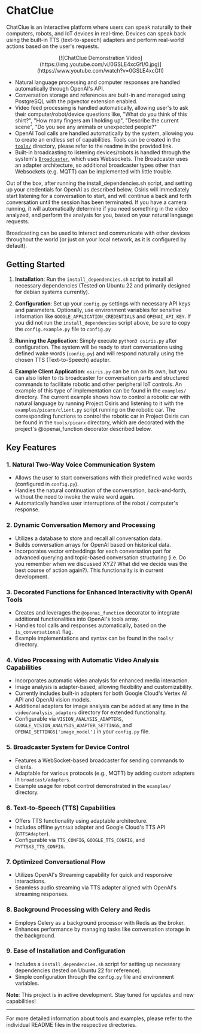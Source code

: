 # ChatClue

ChatClue is an interactive platform where users can speak naturally to their computers, robots, and IoT devices in real-time. Devices can speak back using the built-in TTS (text-to-speech) adapters and perform real-world actions based on the user's requests. 

<div align="center">
   [![ChatClue Demonstration Video](https://img.youtube.com/vi/0GSLE4xcGfI/0.jpg)](https://www.youtube.com/watch?v=0GSLE4xcGfI)
</div>

* Natural language processing and computer responses are handled automatically through OpenAI's API.
* Conversation storage and references are built-in and managed using PostgreSQL with the pgvector extension enabled. 
* Video feed processing is handled automatically, allowing user's to ask their computer/robot/device questions like, "What do you think of this shirt?", "How many fingers am I holding up", "Describe the current scene", "Do you see any animals or unexpected people?"
* OpenAI Tool calls are handled automatically by the system, allowing you to create an endless set of capabilities. Tools can be created in the [`tools/`](https://github.com/ChatClue/ChatClue/tree/main/tools) directory, please refer to the readme in the provided link. 
* Built-in broadcasting to listening devices/robots is handled through the system's [`Broadcaster`](https://github.com/ChatClue/ChatClue/blob/main/broadcast/broadcaster.py), which uses Websockets. The Broadcaster uses an adapter architecture, so additional broadcaster types other than Websockets (e.g. MQTT) can be implemented with little trouble.

Out of the box, after running the install_dependencies.sh script, and setting up your credentials for OpenAI as described below, Osiris will immediately start listening for a conversation to start, and will continue a back and forth conversation until the session has been terminated. If you have a camera running, it will automatically determine if you need something in the video analyzed, and perform the analysis for you, based on your natural language requests.

Broadcasting can be used to interact and communicate with other devices throughout the world (or just on your local network, as it is configured by default).

## Getting Started

1. **Installation**: Run the `install_dependencies.sh` script to install all necessary dependencies (Tested on Ubuntu 22 and primarily designed for debian systems currently).

2. **Configuration**: Set up your `config.py` settings with necessary API keys and parameters. Optionally, use environment variables for sensitive information like `GOOGLE_APPLICATION_CREDENTIALS` and `OPENAI_API_KEY`. If you did not run the `install_dependencies` script above, be sure to copy the `config.example.py` file to `config.py`

3. **Running the Application**: Simply execute `python3 osiris.py` after configuration. The system will be ready to start conversations using defined wake words (`config.py`) and will respond naturally using the chosen TTS (Text-to-Speech) adapter.

4. **Example Client Application**: `osiris.py` can be run on its own, but you can also listen to its broadcaster for conversation parts and structured commands to facilitate robotic and other peripheral IoT controls. An example of this type of implementation can be found in the `examples/` directory.  The current example shows how to control a robotic car with natural language by running Project Osiris and listening to it with the `examples/picarx/client.py` script running on the robotic car. The corresponding functions to control the robotic car in Project Osiris can be found in the `tools/picarx` directory, which are decorated with the project's @openai_function decorator described below.

## Key Features

### 1. **Natural Two-Way Voice Communication System**
   - Allows the user to start conversations with their predefined wake words (configured in `config.py`).
   - Handles the natural continuation of the conversation, back-and-forth, without the need to invoke the wake word again.
   - Automatically handles user interruptions of the robot / computer's response.

### 2. **Dynamic Conversation Memory and Processing**
   - Utilizes a database to store and recall all conversation data.
   - Builds conversation arrays for OpenAI based on historical data.
   - Incorporates vector embeddings for each conversation part for advanced querying and topic-based conversation structuring (i.e. Do you remember when we discussed XYZ? What did we decide was the best course of action again?). This functionality is in current development.

### 3. **Decorated Functions for Enhanced Interactivity with OpenAI Tools**
   - Creates and leverages the `@openai_function` decorator to integrate additional functionalities into OpenAI's tools array.
   - Handles tool calls and responses automatically, based on the `is_conversational` flag.
   - Example implementations and syntax can be found in the `tools/` directory.

### 4. **Video Processing with Automatic Video Analysis Capabilities**
   - Incorporates automatic video analysis for enhanced media interaction.
   - Image analysis is adapter-based, allowing flexibility and customizability.
   - Currently includes built-in adapters for both Google Cloud's Vertex AI API and OpenAI vision models.
   - Additional adapters for image analysis can be added at any time in the `video/analysis_adapters` directory for extended functionality.
   - Configurable via `VISION_ANALYSIS_ADAPTERS`, `GOOGLE_VISION_ANALYSIS_ADAPTER_SETTINGS`, and `OPENAI_SETTINGS['image_model']` in your `config.py` file.

### 5. **Broadcaster System for Device Control**
   - Features a WebSocket-based broadcaster for sending commands to clients.
   - Adaptable for various protocols (e.g., MQTT) by adding custom adapters in `broadcast/adapters`.
   - Example usage for robot control demonstrated in the `examples/` directory.

### 6. **Text-to-Speech (TTS) Capabilities**
   - Offers TTS functionality using adaptable architecture.
   - Includes offline `pyttsx3` adapter and Google Cloud's TTS API (`GTTSAdapter`).
   - Configurable via `TTS_CONFIG`, `GOOGLE_TTS_CONFIG`, and `PYTTSX3_TTS_CONFIG`.

### 7. **Optimized Conversational Flow**
   - Utilizes OpenAI's Streaming capability for quick and responsive interactions.
   - Seamless audio streaming via TTS adapter aligned with OpenAI's streaming responses.

### 8. **Background Processing with Celery and Redis**
   - Employs Celery as a background processor with Redis as the broker.
   - Enhances performance by managing tasks like conversation storage in the background.

### 9. **Ease of Installation and Configuration**
   - Includes a `install_dependencies.sh` script for setting up necessary dependencies (tested on Ubuntu 22 for reference).
   - Simple configuration through the `config.py` file and environment variables.


**Note**: This project is in active development. Stay tuned for updates and new capabilities!

---

For more detailed information about tools and examples, please refer to the individual README files in the respective directories.